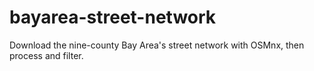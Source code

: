 # bayarea-street-network
Download the nine-county Bay Area's street network with OSMnx, then process and filter.
